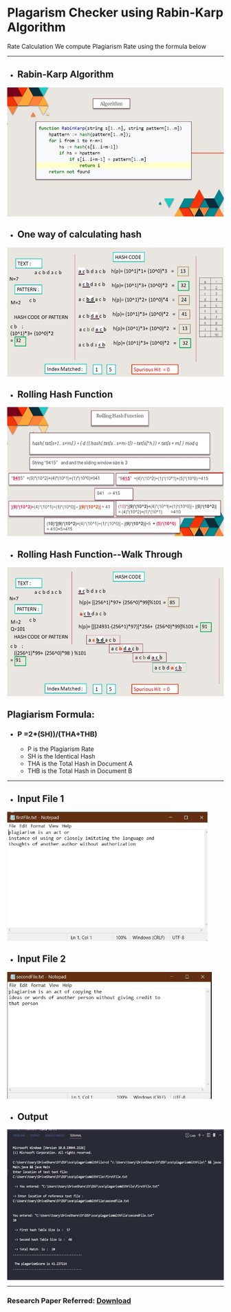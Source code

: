 # Plagarism Checker using Rabin-Karp Algorithm

Rate Calculation
We compute Plagiarism Rate using the formula below

<hr>

- ## Rabin-Karp Algorithm
<p><img align="center" src="https://github.com/toaryangupta/plagarismChecker/blob/main/screenshot/Slide10.JPG"  height="300"   /></p>

- ## One way of calculating hash
<p><img align="center" src="https://github.com/toaryangupta/plagarismChecker/blob/main/screenshot/Slide12.JPG"  height="300"   /></p>

- ## Rolling Hash Function
<p><img align="center" src="https://github.com/toaryangupta/plagarismChecker/blob/main/screenshot/Slide13.JPG"  height="300"   /></p>

- ## Rolling Hash Function--Walk Through
<p><img align="center" src="https://github.com/toaryangupta/plagarismChecker/blob/main/screenshot/Slide14.JPG"  height="300"   /></p>


## Plagiarism Formula:

 - ### P =2*(SH))/(THA+THB)
                         

   - P is the Plagiarism Rate
    - SH  is the Identical Hash
   -  THA is the Total Hash in Document A
   -  THB is the Total Hash in Document B



<hr>


- ## Input File 1
<p><img align="center" src="https://github.com/toaryangupta/plagarismChecker/blob/main/screenshot/firstFile.jpg"  height="300"   /></p>

- ## Input File 2
<p><img align="center" src="https://github.com/toaryangupta/plagarismChecker/blob/main/screenshot/secondFile.jpg"  height="295"   /></p>

- ## Output
<p><img align="center" src="https://github.com/toaryangupta/plagarismChecker/blob/main/screenshot/output.jpg"  height="350"   /></p>

<hr>

### Research Paper Referred: [Download](https://osf.io/yxjnp/download)
